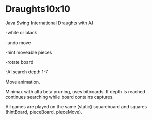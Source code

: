 # Draughts10x10
Java Swing International Draughts with AI

-white or black

-undo move

-hint moveable pieces

-rotate board

-AI search depth 1-7

Move animation.

Minimax with alfa beta pruning, uses bitboards. If depth is reached continues searching while board contains captures. 

All games are played on the same (static) squareboard and squares (hintBoard, pieceBoard, pieceMove).
